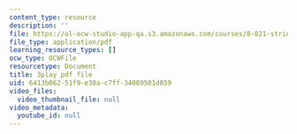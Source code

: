```yaml
---
content_type: resource
description: ''
file: https://ol-ocw-studio-app-qa.s3.amazonaws.com/courses/8-821-string-theory-and-holographic-duality-fall-2014/6413b06251f9e38ac7ff34089501d859_Wcy-zCt8llk.pdf
file_type: application/pdf
learning_resource_types: []
ocw_type: OCWFile
resourcetype: Document
title: 3play pdf file
uid: 6413b062-51f9-e38a-c7ff-34089501d859
video_files:
  video_thumbnail_file: null
video_metadata:
  youtube_id: null
---
```

